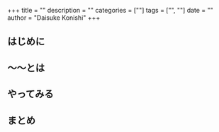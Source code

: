 +++
title = ""
description = ""
categories = [""]
tags = ["", ""]
date = ""
author = "Daisuke Konishi"
+++


## はじめに

## 〜〜とは

## やってみる

## まとめ
